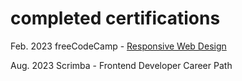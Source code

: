 # completed certifications

Feb. 2023 
freeCodeCamp - [Responsive Web Design](https://www.freecodecamp.org/certification/napqueenkaila/responsive-web-design)

Aug. 2023
Scrimba - Frontend Developer Career Path
